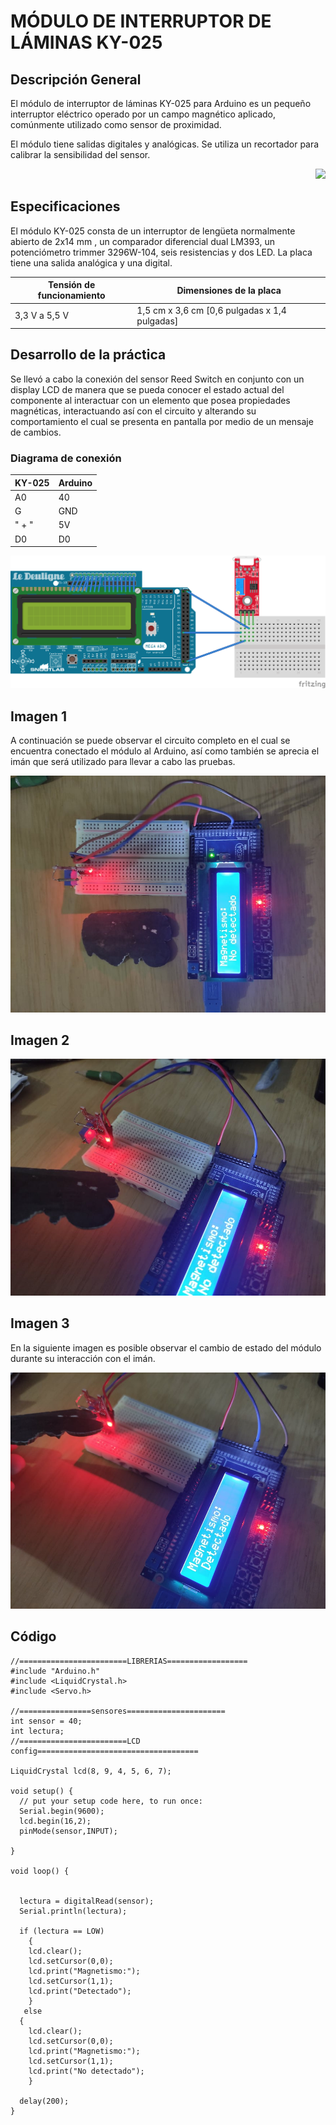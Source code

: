 # MÓDULO DE INTERRUPTOR DE LÁMINAS KY-025

## Descripción General
<p> 
El módulo de interruptor de láminas KY-025 para Arduino es un pequeño interruptor eléctrico operado por un campo magnético aplicado, comúnmente utilizado como sensor de proximidad.

El módulo tiene salidas digitales y analógicas. Se utiliza un recortador para calibrar la sensibilidad del sensor.
</p>
<div style="text-align:right"><img src="https://arduinomodules.info/wp-content/uploads/KY-025_Reed_switch_module_arduino-240x240.jpg" /></div>

## Especificaciones
<p>
  El módulo KY-025 consta de un interruptor de lengüeta normalmente abierto de 2x14 mm , un comparador diferencial dual LM393, un potenciómetro trimmer 3296W-104, seis resistencias y dos LED. La placa tiene una salida analógica y una digital.
</p>

Tensión de funcionamiento | Dimensiones de la placa
----------------|--------------------------------
3,3 V a 5,5 V | 1,5 cm x 3,6 cm [0,6 pulgadas x 1,4 pulgadas]

## Desarrollo de la práctica
<p>
Se llevó a cabo la conexión del sensor Reed Switch en conjunto con un display LCD de manera que se pueda conocer el estado actual del componente al interactuar con un elemento que posea propiedades magnéticas, interactuando así con el circuito y alterando su comportamiento el cual se presenta en pantalla por medio de un mensaje de cambios.
</p>
 
 ### Diagrama de conexión
 
KY-025	| Arduino
--------|-------
A0 |	40
G	| GND
" +	"| 5V
D0 | D0

![Diagrama](https://github.com/GenaroGonzalezz/Modulo-sensor-KY-025/blob/main/Diagrama025.png)

## Imagen 1
<p>
A continuación se puede observar el circuito completo en el cual se encuentra conectado el módulo al Arduino, así como también se aprecia el imán que será utilizado para llevar a cabo las pruebas.
</p>

![Pruebas1](https://github.com/GenaroGonzalezz/Modulo-sensor-KY-025/blob/main/200281094_4189357484453623_5645018992284595790_n.jpg)

## Imagen 2

![Pruebas2](https://github.com/GenaroGonzalezz/Modulo-sensor-KY-025/blob/main/200087686_160587269438462_2896078833731179641_n.jpg)

## Imagen 3
<p>
En la siguiente imagen es posible observar el cambio de estado del módulo durante su interacción con el imán.
</p>

![Pruebas3](https://github.com/GenaroGonzalezz/Modulo-sensor-KY-025/blob/main/202780707_242333810600301_9135937306506871131_n.jpg)

## Código
```
//========================LIBRERIAS==================
#include "Arduino.h"
#include <LiquidCrystal.h>
#include <Servo.h>

//================sensores======================
int sensor = 40;
int lectura;
//========================LCD config====================================

LiquidCrystal lcd(8, 9, 4, 5, 6, 7);

void setup() {
  // put your setup code here, to run once:
  Serial.begin(9600);
  lcd.begin(16,2);
  pinMode(sensor,INPUT);
  
}

void loop() {
  

  lectura = digitalRead(sensor);
  Serial.println(lectura);

  if (lectura == LOW)
    {
    lcd.clear();
    lcd.setCursor(0,0);
    lcd.print("Magnetismo:");
    lcd.setCursor(1,1);
    lcd.print("Detectado");
    }
   else
  {
    lcd.clear();
    lcd.setCursor(0,0);
    lcd.print("Magnetismo:");
    lcd.setCursor(1,1);
    lcd.print("No detectado");
    }
  
  delay(200);
}
```
